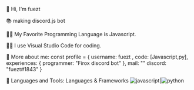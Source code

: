 👋 Hi, I'm fuezt

📚 making discord.js bot

💪🏼 My Favorite Programming Language is Javascript.

👨‍💻 I use Visual Studio Code for coding.

🎈 More about me:
const profile = {
  username: fuezt ,
  code: [Javascript,py],
  experiences: {
                        programmer: "Firox discord bot"
               },
  mail: ""
  discord: "fuezt#1843"
}
 




🔨 Languages and Tools:
Languages & Frameworks
![javascript](https://user-images.githubusercontent.com/84825534/147220359-140dc292-3c20-42a4-8888-1027dff42acc.png)|![python](https://user-images.githubusercontent.com/84825534/147220507-9b097165-9048-42b1-8134-14845008c812.png)
 
